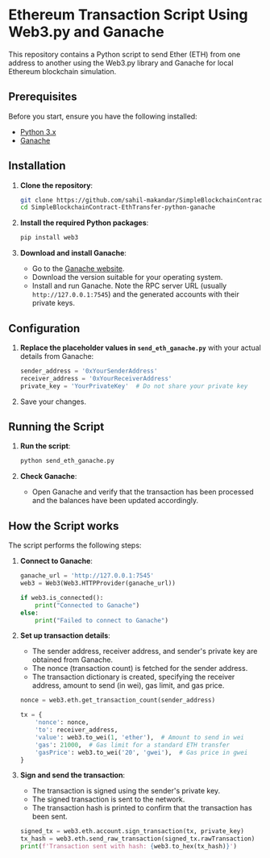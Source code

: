 # Ethereum Transaction Script Using Web3.py and Ganache

This repository contains a Python script to send Ether (ETH) from one address to another using the Web3.py library and Ganache for local Ethereum blockchain simulation.

## Prerequisites

Before you start, ensure you have the following installed:

- [Python 3.x](https://www.python.org/downloads/)
- [Ganache](https://trufflesuite.com/ganache/)

## Installation

1. **Clone the repository**:
    ```sh
    git clone https://github.com/sahil-makandar/SimpleBlockchainContract-EthTransfer-python-ganache.git
    cd SimpleBlockchainContract-EthTransfer-python-ganache
    ```

2. **Install the required Python packages**:
    ```sh
    pip install web3
    ```

3. **Download and install Ganache**:
    - Go to the [Ganache website](https://trufflesuite.com/ganache/).
    - Download the version suitable for your operating system.
    - Install and run Ganache. Note the RPC server URL (usually `http://127.0.0.1:7545`) and the generated accounts with their private keys.

## Configuration

1. **Replace the placeholder values in `send_eth_ganache.py`** with your actual details from Ganache:

    ```python
    sender_address = '0xYourSenderAddress'
    receiver_address = '0xYourReceiverAddress'
    private_key = 'YourPrivateKey'  # Do not share your private key
    ```

2. Save your changes.

## Running the Script

1. **Run the script**:
    ```sh
    python send_eth_ganache.py
    ```

2. **Check Ganache**: 
   - Open Ganache and verify that the transaction has been processed and the balances have been updated accordingly.

## How the Script works

The script performs the following steps:

1. **Connect to Ganache**:
    ```python
    ganache_url = 'http://127.0.0.1:7545'
    web3 = Web3(Web3.HTTPProvider(ganache_url))

    if web3.is_connected():
        print("Connected to Ganache")
    else:
        print("Failed to connect to Ganache")
    ```

2. **Set up transaction details**:
    - The sender address, receiver address, and sender's private key are obtained from Ganache.
    - The nonce (transaction count) is fetched for the sender address.
    - The transaction dictionary is created, specifying the receiver address, amount to send (in wei), gas limit, and gas price.

    ```python
    nonce = web3.eth.get_transaction_count(sender_address)

    tx = {
        'nonce': nonce,
        'to': receiver_address,
        'value': web3.to_wei(1, 'ether'),  # Amount to send in wei
        'gas': 21000,  # Gas limit for a standard ETH transfer
        'gasPrice': web3.to_wei('20', 'gwei'),  # Gas price in gwei
    }
    ```

3. **Sign and send the transaction**:
    - The transaction is signed using the sender's private key.
    - The signed transaction is sent to the network.
    - The transaction hash is printed to confirm that the transaction has been sent.

    ```python
    signed_tx = web3.eth.account.sign_transaction(tx, private_key)
    tx_hash = web3.eth.send_raw_transaction(signed_tx.rawTransaction)
    print(f'Transaction sent with hash: {web3.to_hex(tx_hash)}')
    ```
